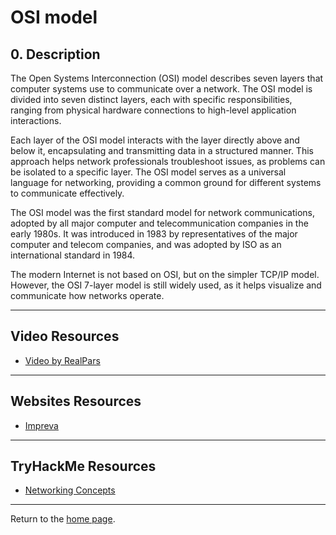 <h1> OSI model </h1>
<h2>  0. Description </h2>
The Open Systems Interconnection (OSI) model describes seven layers that computer systems use to communicate over a network. The OSI model is divided into seven distinct layers, each with specific responsibilities, ranging from physical hardware connections to high-level application interactions.

Each layer of the OSI model interacts with the layer directly above and below it, encapsulating and transmitting data in a structured manner. This approach helps network professionals troubleshoot issues, as problems can be isolated to a specific layer. The OSI model serves as a universal language for networking, providing a common ground for different systems to communicate effectively.

The OSI model was the first standard model for network communications, adopted by all major computer and telecommunication companies in the early 1980s. It was introduced in 1983 by representatives of the major computer and telecom companies, and was adopted by ISO as an international standard in 1984.

The modern Internet is not based on OSI, but on the simpler TCP/IP model. However, the OSI 7-layer model is still widely used, as it helps visualize and communicate how networks operate.

---

<h2 >  Video Resources </h2>

- [Video by RealPars](https://youtu.be/Ilk7UXzV_Qc?si=PoqjCFDapxSdtmvD)
  
---

<h2 >  Websites Resources </h2>

- [Impreva](https://www.imperva.com/learn/application-security/osi-model/) 

---

<h2 >  TryHackMe Resources </h2>

- [Networking Concepts](https://tryhackme.com/room/networkingconcepts)

---


Return to the [home page](https://github.com/V1ltrr/Student-Cybersecurity-Roadmap/blob/main/README.md).
